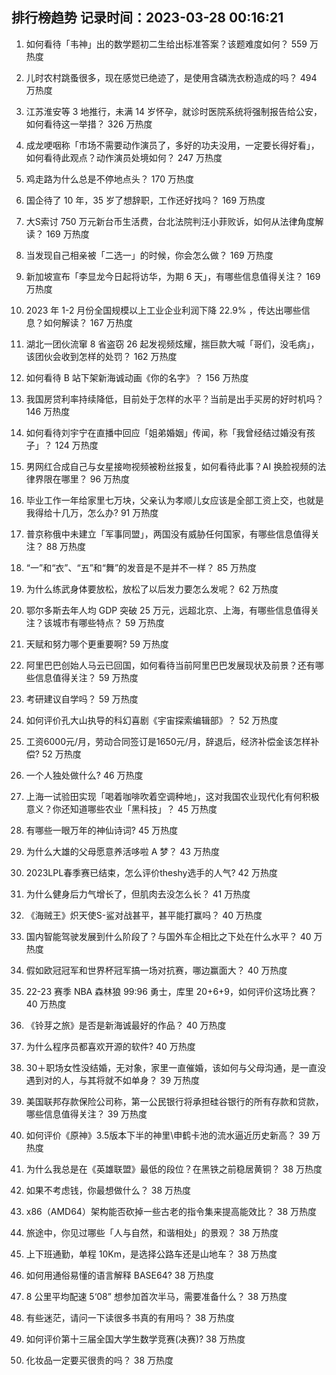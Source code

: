 
## 排行榜趋势 记录时间：2023-03-28 00:16:21
  
  1. 如何看待「韦神」出的数学题初二生给出标准答案？该题难度如何？ 559 万热度
    
  2. 儿时农村跳蚤很多，现在感觉已绝迹了，是使用含磷洗衣粉造成的吗？ 494 万热度
    
  3. 江苏淮安等 3 地推行，未满 14 岁怀孕，就诊时医院系统将强制报告给公安，如何看待这一举措？ 326 万热度
    
  4. 成龙哽咽称「市场不需要动作演员了，多好的功夫没用，一定要长得好看」，如何看待此观点？动作演员处境如何？ 247 万热度
    
  5. 鸡走路为什么总是不停地点头？ 170 万热度
    
  6. 国企待了 10 年，35 岁了想辞职，工作还好找吗？ 169 万热度
    
  7. 大S索讨 750 万元新台币生活费，台北法院判汪小菲败诉，如何从法律角度解读？ 169 万热度
    
  8. 当发现自己相亲被「二选一」的时候，你会怎么做？ 169 万热度
    
  9. 新加坡宣布「李显龙今日起将访华，为期 6 天」，有哪些信息值得关注？ 169 万热度
    
  10. 2023 年 1-2 月份全国规模以上工业企业利润下降 22.9% ，传达出哪些信息？如何解读？ 167 万热度
    
  11. 湖北一团伙流窜 8 省盗窃 26 起发视频炫耀，揣巨款大喊「哥们，没毛病」，该团伙会收到怎样的处罚？ 162 万热度
    
  12. 如何看待 B 站下架新海诚动画《你的名字》？ 156 万热度
    
  13. 我国房贷利率持续降低，目前处于怎样的水平？当前是出手买房的好时机吗？ 146 万热度
    
  14. 如何看待刘宇宁在直播中回应「姐弟婚姻」传闻，称「我曾经结过婚没有孩子」？ 124 万热度
    
  15. 男网红合成自己与女星接吻视频被粉丝报复，如何看待此事？AI 换脸视频的法律界限在哪里？ 96 万热度
    
  16. 毕业工作一年给家里七万块，父亲认为孝顺儿女应该是全部工资上交，也就是我得给十几万，怎么办? 91 万热度
    
  17. 普京称俄中未建立「军事同盟」，两国没有威胁任何国家，有哪些信息值得关注？ 88 万热度
    
  18. “一”和“衣”、“五”和“舞”的发音是不是并不一样？ 85 万热度
    
  19. 为什么练武身体要放松，放松了以后发力要怎么发呢？ 62 万热度
    
  20. 鄂尔多斯去年人均 GDP 突破 25 万元，远超北京、上海，有哪些信息值得关注？该城市有哪些特点？ 59 万热度
    
  21. 天赋和努力哪个更重要啊? 59 万热度
    
  22. 阿里巴巴创始人马云已回国，如何看待当前阿里巴巴发展现状及前景？还有哪些信息值得关注？ 59 万热度
    
  23. 考研建议自学吗？ 59 万热度
    
  24. 如何评价孔大山执导的科幻喜剧《宇宙探索编辑部》？ 52 万热度
    
  25. 工资6000元/月，劳动合同签订是1650元/月，辞退后，经济补偿金该怎样补偿? 52 万热度
    
  26. 一个人独处做什么? 46 万热度
    
  27. 上海一试验田实现「喝着咖啡吹着空调种地」，这对我国农业现代化有何积极意义？你还知道哪些农业「黑科技」？ 45 万热度
    
  28. 有哪些一眼万年的神仙诗词? 45 万热度
    
  29. 为什么大雄的父母愿意养活哆啦 A 梦？ 43 万热度
    
  30. 2023LPL春季赛已结束，怎么评价theshy选手的人气? 42 万热度
    
  31. 为什么健身后力气增长了，但肌肉去没怎么长？ 41 万热度
    
  32. 《海贼王》炽天使S-鲨对战甚平，甚平能打赢吗？ 40 万热度
    
  33. 国内智能驾驶发展到什么阶段了？与国外车企相比之下处在什么水平？ 40 万热度
    
  34. 假如欧冠冠军和世界杯冠军搞一场对抗赛，哪边赢面大？ 40 万热度
    
  35. 22-23 赛季 NBA 森林狼 99:96 勇士，库里 20+6+9，如何评价这场比赛？ 40 万热度
    
  36. 《铃芽之旅》是否是新海诚最好的作品？ 40 万热度
    
  37. 为什么程序员都喜欢开源的软件? 40 万热度
    
  38. 30＋职场女性没结婚，无对象，家里一直催婚，该如何与父母沟通，是一直没遇到对的人，与其将就不如单身？ 39 万热度
    
  39. 美国联邦存款保险公司称，第一公民银行将承担硅谷银行的所有存款和贷款，哪些信息值得关注？ 39 万热度
    
  40. 如何评价《原神》3.5版本下半的神里\申鹤卡池的流水逼近历史新高？ 39 万热度
    
  41. 为什么我总是在《英雄联盟》最低的段位？在黑铁之前稳居黄铜？ 38 万热度
    
  42. 如果不考虑钱，你最想做什么？ 38 万热度
    
  43. x86（AMD64）架构能否砍掉一些古老的指令集来提高能效比？ 38 万热度
    
  44. 旅途中，你见过哪些「人与自然，和谐相处」的景观？ 38 万热度
    
  45. 上下班通勤，单程 10Km，是选择公路车还是山地车？ 38 万热度
    
  46. 如何用通俗易懂的语言解释 BASE64? 38 万热度
    
  47. 8 公里平均配速 5‘08” 想参加首次半马，需要准备什么？ 38 万热度
    
  48. 有些迷茫，请问一下读很多书真的有用吗？ 38 万热度
    
  49. 如何评价第十三届全国大学生数学竞赛(决赛)? 38 万热度
    
  50. 化妆品一定要买很贵的吗？ 38 万热度
    